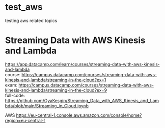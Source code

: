 # test_aws
testing aws related topics

# Streaming Data with AWS Kinesis and Lambda
https://app.datacamp.com/learn/courses/streaming-data-with-aws-kinesis-and-lambda  
course: https://campus.datacamp.com/courses/streaming-data-with-aws-kinesis-and-lambda/streaming-in-the-cloud?ex=1  
exam: https://campus.datacamp.com/courses/streaming-data-with-aws-kinesis-and-lambda/streaming-in-the-cloud?ex=9  
full-code: https://github.com/OyaKesgin/Streaming_Data_with_AWS_Kinesis_and_Lambda/blob/main/Streaming_in_Cloud.ipynb  


AWS
https://eu-central-1.console.aws.amazon.com/console/home?region=eu-central-1
